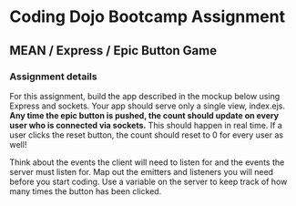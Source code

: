 # Coding Dojo Bootcamp Assignment
## MEAN / Express / Epic Button Game

### Assignment details

For this assignment, build the app described in the mockup below using Express and sockets.  Your app should serve only a single view, index.ejs.  **Any time the epic button is pushed, the count should update on every user who is connected via sockets.**  This should happen in real time.  If a user clicks the reset button, the count should reset to 0 for every user as well!

Think about the events the client will need to listen for and the events the server must listen for.  Map out the emitters and listeners you will need before you start coding.  Use a variable on the server to keep track of how many times the button has been clicked.
